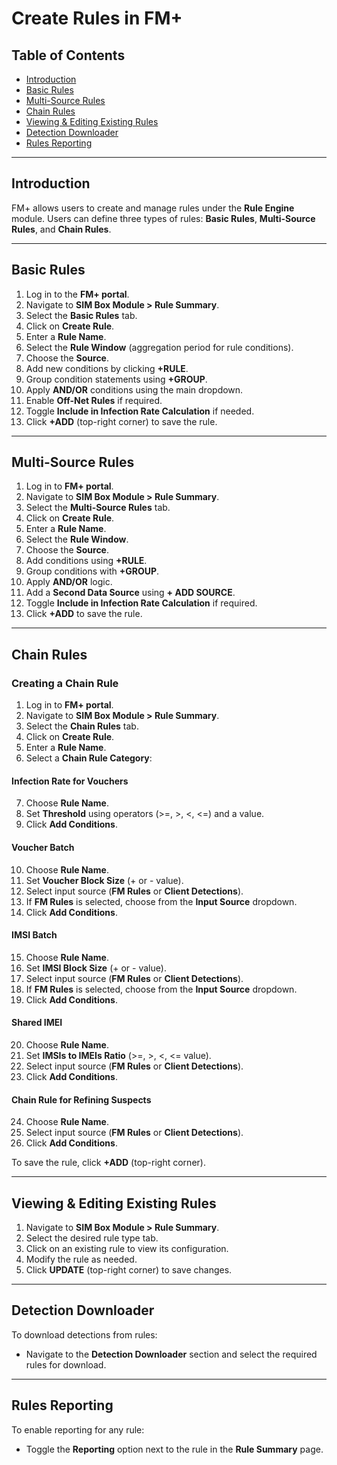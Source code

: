 # Create Rules in FM+

## Table of Contents
- [Introduction](#introduction)
- [Basic Rules](#basic-rules)
- [Multi-Source Rules](#multi-source-rules)
- [Chain Rules](#chain-rules)
- [Viewing & Editing Existing Rules](#viewing--editing-existing-rules)
- [Detection Downloader](#detection-downloader)
- [Rules Reporting](#rules-reporting)

---

## Introduction
FM+ allows users to create and manage rules under the **Rule Engine** module. Users can define three types of rules: **Basic Rules**, **Multi-Source Rules**, and **Chain Rules**. 

---

## Basic Rules
1. Log in to the **FM+ portal**.
2. Navigate to **SIM Box Module > Rule Summary**.
3. Select the **Basic Rules** tab.
4. Click on **Create Rule**.
5. Enter a **Rule Name**.
6. Select the **Rule Window** (aggregation period for rule conditions).
7. Choose the **Source**.
8. Add new conditions by clicking **+RULE**.
9. Group condition statements using **+GROUP**.
10. Apply **AND/OR** conditions using the main dropdown.
11. Enable **Off-Net Rules** if required.
12. Toggle **Include in Infection Rate Calculation** if needed.
13. Click **+ADD** (top-right corner) to save the rule.

---

## Multi-Source Rules
1. Log in to **FM+ portal**.
2. Navigate to **SIM Box Module > Rule Summary**.
3. Select the **Multi-Source Rules** tab.
4. Click on **Create Rule**.
5. Enter a **Rule Name**.
6. Select the **Rule Window**.
7. Choose the **Source**.
8. Add conditions using **+RULE**.
9. Group conditions with **+GROUP**.
10. Apply **AND/OR** logic.
11. Add a **Second Data Source** using **+ ADD SOURCE**.
12. Toggle **Include in Infection Rate Calculation** if required.
13. Click **+ADD** to save the rule.

---

## Chain Rules
### Creating a Chain Rule
1. Log in to **FM+ portal**.
2. Navigate to **SIM Box Module > Rule Summary**.
3. Select the **Chain Rules** tab.
4. Click on **Create Rule**.
5. Enter a **Rule Name**.
6. Select a **Chain Rule Category**:

#### **Infection Rate for Vouchers**
7. Choose **Rule Name**.
8. Set **Threshold** using operators (>=, >, <, <=) and a value.
9. Click **Add Conditions**.

#### **Voucher Batch**
10. Choose **Rule Name**.
11. Set **Voucher Block Size** (+ or - value).
12. Select input source (**FM Rules** or **Client Detections**).
13. If **FM Rules** is selected, choose from the **Input Source** dropdown.
14. Click **Add Conditions**.

#### **IMSI Batch**
15. Choose **Rule Name**.
16. Set **IMSI Block Size** (+ or - value).
17. Select input source (**FM Rules** or **Client Detections**).
18. If **FM Rules** is selected, choose from the **Input Source** dropdown.
19. Click **Add Conditions**.

#### **Shared IMEI**
20. Choose **Rule Name**.
21. Set **IMSIs to IMEIs Ratio** (>=, >, <, <= value).
22. Select input source (**FM Rules** or **Client Detections**).
23. Click **Add Conditions**.

#### **Chain Rule for Refining Suspects**
24. Choose **Rule Name**.
25. Select input source (**FM Rules** or **Client Detections**).
26. Click **Add Conditions**.

To save the rule, click **+ADD** (top-right corner).

---

## Viewing & Editing Existing Rules
1. Navigate to **SIM Box Module > Rule Summary**.
2. Select the desired rule type tab.
3. Click on an existing rule to view its configuration.
4. Modify the rule as needed.
5. Click **UPDATE** (top-right corner) to save changes.

---

## Detection Downloader
To download detections from rules:
- Navigate to the **Detection Downloader** section and select the required rules for download.

---

## Rules Reporting
To enable reporting for any rule:
- Toggle the **Reporting** option next to the rule in the **Rule Summary** page.

